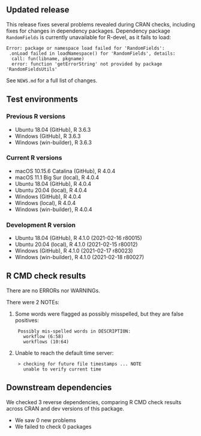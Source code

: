 ## Updated release

This release fixes several problems revealed during CRAN checks, including fixes for changes in dependency packages.
Dependency package `RandomFields` is currently unavailable for R-devel, as it fails to load:

    Error: package or namespace load failed for 'RandomFields':
     .onLoad failed in loadNamespace() for 'RandomFields', details:
      call: fun(libname, pkgname)
      error: function 'getErrorString' not provided by package 'RandomFieldsUtils'

See `NEWS.md` for a full list of changes.

## Test environments

### Previous R versions
* Ubuntu 18.04                 (GitHub), R 3.6.3
* Windows                      (GitHub), R 3.6.3
* Windows                 (win-builder), R 3.6.3

### Current R versions
* macOS 10.15.6 Catalina       (GitHub), R 4.0.4
* macOS 11.1 Big Sur            (local), R 4.0.4
* Ubuntu 18.04                 (GitHub), R 4.0.4
* Ubuntu 20.04                  (local), R 4.0.4
* Windows                      (GitHub), R 4.0.4
* Windows                       (local), R 4.0.4
* Windows                 (win-builder), R 4.0.4

### Development R version
* Ubuntu 18.04                 (GitHub), R 4.1.0 (2021-02-16 r80015)
* Ubuntu 20.04                  (local), R 4.1.0 (2021-02-15 r80012)
* Windows                      (GitHub), R 4.1.0 (2021-02-17 r80023)
* Windows                 (win-builder), R 4.1.0 (2021-02-18 r80027)

## R CMD check results

There are no ERRORs nor WARNINGs.

There were 2 NOTEs:

1. Some words were flagged as possibly misspelled, but they are false positives:

        Possibly mis-spelled words in DESCRIPTION:
          workflow (6:58)
          workflows (10:64)

2. Unable to reach the default time server:

        > checking for future file timestamps ... NOTE
          unable to verify current time

## Downstream dependencies

We checked 3 reverse dependencies, comparing R CMD check results across CRAN and dev versions of this package.

 * We saw 0 new problems
 * We failed to check 0 packages
